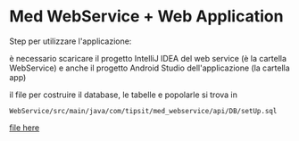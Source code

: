 # Med WebService + Web Application

Step per utilizzare l'applicazione:

è necessario scaricare il progetto IntelliJ IDEA del web service (è la cartella WebService) e anche il progetto Android Studio dell'applicazione (la cartella app)

il file per costruire il database, le tabelle e popolarle si trova in 
```
WebService/src/main/java/com/tipsit/med_webservice/api/DB/setUp.sql
```
[file here](https://github.com/RigoniGianluca/Med.2.0_M_R/blob/main/WebService/src/main/java/com/tipsit/med_webservice/api/DB/setUp.sql)
